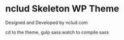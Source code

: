 nclud Skeleton WP Theme
===============

Designed and Developed by nclud.com

cd to the theme, gulp sass:watch to compile sass